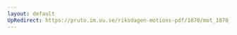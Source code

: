 ```yaml
---
layout: default
UpRedirect: https://pruto.im.uu.se/riksdagen-motions-pdf/1870/mot_1870__ak__249/mot_1870__ak__249-003.pdf
---
```

